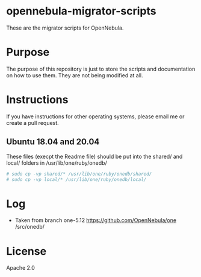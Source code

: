 # opennebula-migrator-scripts
These are the migrator scripts for OpenNebula.

# Purpose
The purpose of this repository is just to store the scripts and documentation on how to use them.  They are not being modified at all.

# Instructions
If you have instructions for other operating systems, please email me or create a pull request.

## Ubuntu 18.04 and 20.04
These files (execpt the Readme file) should be put into the shared/ and local/ folders in /usr/lib/one/ruby/onedb/

~~~~~~~~.sh
# sudo cp -vp shared/* /usr/lib/one/ruby/onedb/shared/
# sudo cp -vp local/* /usr/lib/one/ruby/onedb/local/
~~~~~~~~

# Log
 * Taken from branch one-5.12 https://github.com/OpenNebula/one /src/onedb/

# License
Apache 2.0
